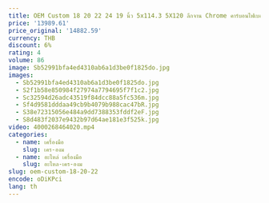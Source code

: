 ```yaml
---
title: OEM Custom 18 20 22 24 19 นิ้ว 5x114.3 5X120 ลึกจาน Chrome คาร์บอนไฟเบอร์ขอบล้อสําหรับ BMW corvette Land Rover Rolls-Royce C8
price: '13989.61'
price_original: '14882.59'
currency: THB
discount: 6%
rating: 4
volume: 86
image: Sb52991bfa4ed4310ab6a1d3be0f1825do.jpg
images:
  - Sb52991bfa4ed4310ab6a1d3be0f1825do.jpg
  - S2f1b58e850984f27974a7794695f7f1c2.jpg
  - Sc32594d26adc43519f84dcc88a5fc536m.jpg
  - Sf4d9581dddaa49cb9b4079b988cac47bR.jpg
  - S38e72315056e484a9dd7388353fddf2eF.jpg
  - S8d483f2037e9432b97d64ae181e3f525k.jpg
video: 4000268464020.mp4
categories:
  - name: เครื่องมือ
    slug: เคร-องม
  - name: อะไหล่ เครื่องมือ
    slug: อะไหล-เคร-องม
slug: oem-custom-18-20-22
encode: oDiKPci
lang: th
---
```

  